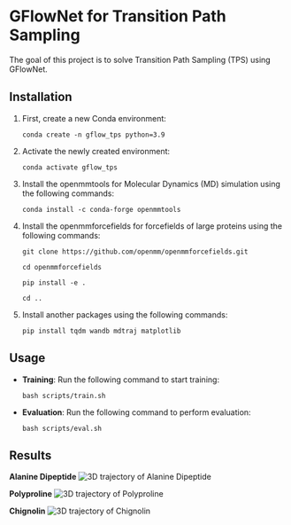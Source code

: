 # GFlowNet for Transition Path Sampling

The goal of this project is to solve Transition Path Sampling (TPS) using GFlowNet.

## Installation

1. First, create a new Conda environment:
    ```
    conda create -n gflow_tps python=3.9
    ```

2. Activate the newly created environment:
    ```
    conda activate gflow_tps
    ```

3. Install the openmmtools for Molecular Dynamics (MD) simulation using the following commands:
    ```
    conda install -c conda-forge openmmtools
    ```

3. Install the openmmforcefields for forcefields of large proteins using the following commands:
    ```
    git clone https://github.com/openmm/openmmforcefields.git
    ```
    ```
    cd openmmforcefields
    ```
    ```
    pip install -e .
    ```
    ```
    cd ..
    ```
4. Install another packages using the following commands:
    ```
    pip install tqdm wandb mdtraj matplotlib
    ```

## Usage

- **Training**: Run the following command to start training:
    ```
    bash scripts/train.sh
    ```

- **Evaluation**: Run the following command to perform evaluation:
    ```
    bash scripts/eval.sh
    ```

## Results

**Alanine Dipeptide**
![3D trajectory of Alanine Dipeptide](alanine.gif)

**Polyproline**
![3D trajectory of Polyproline](poly.gif)

**Chignolin**
![3D trajectory of Chignolin](chignolin.gif)